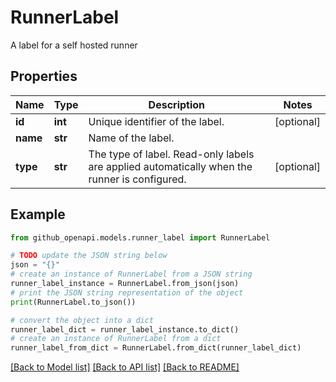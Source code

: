 # RunnerLabel

A label for a self hosted runner

## Properties

Name | Type | Description | Notes
------------ | ------------- | ------------- | -------------
**id** | **int** | Unique identifier of the label. | [optional] 
**name** | **str** | Name of the label. | 
**type** | **str** | The type of label. Read-only labels are applied automatically when the runner is configured. | [optional] 

## Example

```python
from github_openapi.models.runner_label import RunnerLabel

# TODO update the JSON string below
json = "{}"
# create an instance of RunnerLabel from a JSON string
runner_label_instance = RunnerLabel.from_json(json)
# print the JSON string representation of the object
print(RunnerLabel.to_json())

# convert the object into a dict
runner_label_dict = runner_label_instance.to_dict()
# create an instance of RunnerLabel from a dict
runner_label_from_dict = RunnerLabel.from_dict(runner_label_dict)
```
[[Back to Model list]](../README.md#documentation-for-models) [[Back to API list]](../README.md#documentation-for-api-endpoints) [[Back to README]](../README.md)


